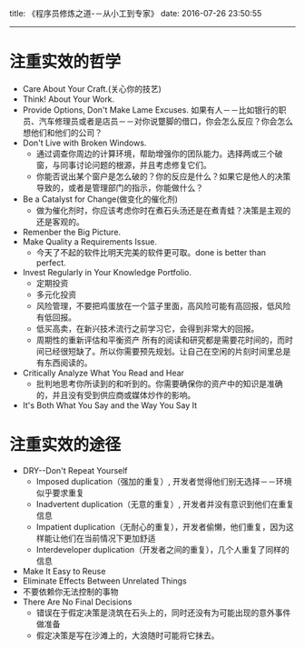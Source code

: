 title: 《程序员修炼之道-－从小工到专家》
date: 2016-07-26 23:50:55

---
# 注重实效的哲学
* Care About Your Craft.(关心你的技艺)
* Think! About Your Work.
* Provide Options, Don't Make Lame Excuses.
如果有人－－比如银行的职员、汽车修理员或者是店员－－对你说蹩脚的借口，你会怎么反应？你会怎么想他们和他们的公司？
* Don't Live with Broken Windows.
    + 通过调查你周边的计算环境，帮助增强你的团队能力。选择两或三个破窗，与同事讨论问题的根源，并且考虑修复它们。
    + 你能否说出某个窗户是怎么破的？你的反应是什么？如果它是他人的决策导致的，或者是管理部门的指示，你能做什么？
* Be a Catalyst for Change(做变化的催化剂)
    + 做为催化剂时，你应该考虑你时在煮石头汤还是在煮青蛙？决策是主观的还是客观的。
* Remenber the Big Picture.
* Make Quality a Requirements Issue.
    + 今天了不起的软件比明天完美的软件更可取。done is better than perfect.
* Invest Regularly in Your Knowledge Portfolio. 
    + 定期投资
    + 多元化投资
    + 风险管理，不要把鸡蛋放在一个篮子里面，高风险可能有高回报，低风险有低回报。
    + 低买高卖，在新兴技术流行之前学习它，会得到非常大的回报。
    + 周期性的重新评估和平衡资产
所有的阅读和研究都是需要花时间的，而时间已经很短缺了。所以你需要预先规划。让自己在空闲的片刻时间里总是有东西阅读的。
* Critically Analyze What You Read and Hear
    + 批判地思考你所读到的和听到的。你需要确保你的资产中的知识是准确的，并且没有受到供应商或媒体炒作的影响。
* It's Both What You Say and the Way You Say It
# 注重实效的途径
* DRY--Don't Repeat Yourself
    + Imposed duplication（强加的重复）, 开发者觉得他们别无选择－－环境似乎要求重复
    + Inadvertent duplication（无意的重复）, 开发者并没有意识到他们在重复信息
    + Impatient duplication（无耐心的重复），开发者偷懒，他们重复，因为这样能让他们在当前情况下更加舒适
    + Interdeveloper duplication（开发者之间的重复），几个人重复了同样的信息
* Make It Easy to Reuse
* Eliminate Effects Between Unrelated Things
* 不要依赖你无法控制的事物
* There Are No Final Decisions
    + 错误在于假定决策是浇筑在石头上的，同时还没有为可能出现的意外事件做准备
    + 假定决策是写在沙滩上的，大浪随时可能将它抹去。


